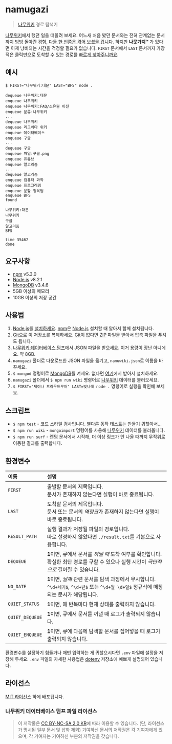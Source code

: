# namugazi
> [나무위키] 경로 탐색기

[나무위키]에서 했던 일을 떠올려 보세요. 어느새 처음 봤던 문서와는 전혀 관계없는 문서까지 빙빙 돌아간 경험, [다들 한 번쯤은 겪어 보셨을 겁니다][위키니트]. 하지만 **나뭇가지™** 가 있다면 이제 낭비되는 시간을 걱정할 필요가 없습니다. `FIRST` 문서에서 `LAST` 문서까지 가장 적은 클릭만으로 도착할 수 있는 경로를 [빠르게 찾아주니까요][BFS].

## 예시
`$ FIRST="나무위키:대문" LAST="BFS" node .`

```
dequeue 나무위키:대문
enqueue 나무위키
enqueue 나무위키:FAQ/소유권 이전
enqueue 분류:나무위키
...
dequeue 나무위키
enqueue 리그베다 위키
enqueue 데이터베이스
enqueue 구글
...
dequeue 구글
enqueue 파일:구글.png
enqueue 유튜브
enqueue 알고리즘
...
dequeue 알고리즘
enqueue 컴퓨터 과학
enqueue 프로그래밍
enqueue 분할 정복법
enqueue BFS
found

나무위키:대문
나무위키
구글
알고리즘
BFS

time 35462
done
```

## 요구사항
- [npm] v5.3.0
- [Node.js] v8.2.1
- [MongoDB] v3.4.6
- 5GB 이상의 메모리
- 10GB 이상의 저장 공간

## 사용법
1. [Node.js]를 [설치하세요][Node.js download]. [npm]은 [Node.js] 설치할 때 알아서 함께 설치됩니다.
1. [Git]으로 이 저장소를 복제하세요. [Git]이 없다면 [ZIP] 파일을 받아서 압축 파일을 푸셔도 됩니다.
1. [나무위키:데이터베이스 덤프]에서 JSON 파일을 받으세요. 이거 용량이 장난 아니에요. 약 8GB.
1. `namugazi` 폴더로 다운로드한 JSON 파일을 옮기고, `namuwiki.json`로 이름을 바꾸세요.
1. `$ mongod` 명령어로 [MongoDB]를 켜세요. 없다면 [여기][MongoDB download]에서 받아서 설치하세요.
1. `namugazi` 폴더에서 `$ npm run wiki` 명령어로 [나무위키] 데이터를 불러오세요.
1. `$ FIRST="제이나 프라우드무어" LAST=빛나래 node .` 명령어로 실행을 확인해 보세요.

## 스크립트
- `$ npm test` - 코드 스타일 검사입니다. 별다른 동작 테스트는 만들기 귀찮아서...
- `$ npm run wiki` - `mongoimport` 명령어를 사용해 [나무위키] 데이터를 불러옵니다.
- `$ npm run surf` - 랜덤 문서에서 시작해, 더 이상 링크가 안 나올 때까지 무작위로 이동한 결과를 출력합니다.

## 환경변수
| 이름 | 설명 |
| :-- | :-- |
| `FIRST` | 출발할 문서의 제목입니다.<br>문서가 존재하지 않는다면 실행이 바로 종료됩니다. |
| `LAST` | 도착할 문서의 제목입니다.<br>문서 또는 문서의 *역링크*가 존재하지 않는다면 실행이 바로 종료됩니다. |
| `RESULT_PATH` | 실행 결과가 저장될 파일의 경로입니다.<br>따로 설정하지 않았다면 `./result.txt`를 기본으로 사용합니다.
| `DEQUEUE` | **1**이면, 큐에서 문서를 *꺼낼 때* 도착 여부를 확인합니다.<br>확실한 최단 경로를 구할 수 있으나 실행 시간이 *극단적으로* 길어질 수 있습니다. |
| `NO_DATE` | **1**이면, *날짜* 관련 문서를 탐색 과정에서 무시합니다.<br>`^\d+세기$`, `^\d+년$` 또는 `^\d+월 \d+일$` 정규식에 매칭되는 문서가 해당됩니다. |
| `QUIET_STATUS` | **1**이면, 매 반복마다 현재 상태를 출력하지 않습니다. |
| `QUIET_DEQUEUE` | **1**이면, 큐에서 문서를 꺼낼 때 로그가 출력되지 않습니다. |
| `QUIET_ENQUEUE` | **1**이면, 큐에 다음에 탐색할 문서를 집어넣을 때 로그가 출력되지 않습니다. |

환경변수를 설정하기 힘들거나 매번 입력하는 게 귀찮으시다면 `.env` 파일에 설정을 저장해 두세요. `.env` 파일의 자세한 사용법은 [dotenv] 저장소에 예쁘게 설명되어 있습니다.

## 라이선스
[MIT 라이선스](LICENSE) 하에 배포됩니다.

### 나무위키 데이터베이스 덤프 파일 라이선스
> 이 저작물은 [CC BY-NC-SA 2.0 KR]에 따라 이용할 수 있습니다. (단, 라이선스가 명시된 일부 문서 및 삽화 제외)
기여하신 문서의 저작권은 각 기여자에게 있으며, 각 기여자는 기여하신 부분의 저작권을 갖습니다.

[npm]: https://www.npmjs.com/
[Node.js]: https://nodejs.org/en
[Node.js download]: https://nodejs.org/en/download/current/

[Git]: https://git-scm.com/
[ZIP]: https://github.com/ChalkPE/namugazi/archive/master.zip

[MongoDB]: https://www.mongodb.com
[MongoDB download]: https://www.mongodb.com/download-center

[나무위키]: https://namu.wiki
[위키니트]: https://namu.wiki/w/%EC%9C%84%ED%82%A4%EB%8B%88%ED%8A%B8
[BFS]: https://namu.wiki/w/BFS
[CC BY-NC-SA 2.0 KR]: https://creativecommons.org/licenses/by-nc-sa/2.0/kr/
[나무위키:데이터베이스 덤프]: https://namu.wiki/w/%EB%82%98%EB%AC%B4%EC%9C%84%ED%82%A4%3A%EB%8D%B0%EC%9D%B4%ED%84%B0%EB%B2%A0%EC%9D%B4%EC%8A%A4%20%EB%8D%A4%ED%94%84

[dotenv]: https://github.com/motdotla/dotenv
